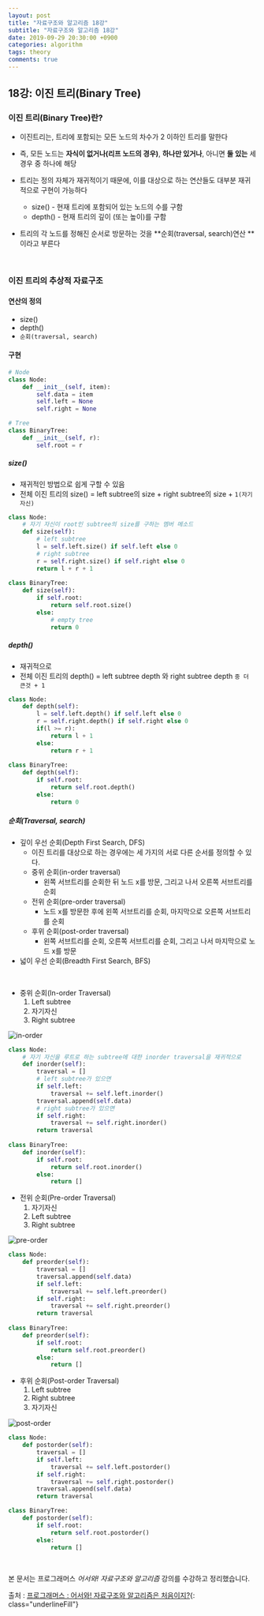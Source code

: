 ```yaml
---
layout: post
title: "자료구조와 알고리즘 18강"
subtitle: "자료구조와 알고리즘 18강"
date: 2019-09-29 20:30:00 +0900
categories: algorithm
tags: theory
comments: true
---
```


## 18강: 이진 트리(Binary Tree)

### 이진 트리(Binary Tree)란?

- 이진트리는, 트리에 포함되는 모든 노드의 차수가 2 이하인 트리를 말한다
- 즉, 모든 노드는 **자식이 없거나(리프 노드의 경우)**, **하나만 있거나**, 아니면 **둘 있는** 세 경우 중 하나에 해당

- 트리는 정의 자체가 재귀적이기 때문에, 이를 대상으로 하는 연산들도 대부분 재귀적으로 구현이 가능하다
  - size() - 현재 트리에 포함되어 있는 노드의 수를 구함
  - depth() - 현재 트리의 깊이 (또는 높이)를 구함
- 트리의 각 노드를 정해진 순서로 방문하는 것을 **순회(traversal, search)연산 **이라고 부른다

<br>

### 이진 트리의 추상적 자료구조

#### 연산의 정의

- size()
- depth()
- `순회(traversal, search)`

#### 구현

```python
# Node
class Node:
    def __init__(self, item):
        self.data = item
        self.left = None
        self.right = None
```

```python
# Tree
class BinaryTree:
    def __init__(self, r):
        self.root = r
```

##### size()

- 재귀적인 방법으로 쉽게 구할 수 있음
- 전체 이진 트리의 size() = left subtree의 size + right subtree의 size + `1(자기 자신)`

```python
class Node:
  	# 자기 자신이 root인 subtree의 size를 구하는 멤버 메소드
    def size(self):
        # left subtree
        l = self.left.size() if self.left else 0
        # right subtree
        r = self.right.size() if self.right else 0
        return l + r + 1
      
class BinaryTree:
    def size(self):
        if self.root:
            return self.root.size()
        else:
            # empty tree
            return 0
```

##### depth()

- 재귀적으로 
- 전체 이진 트리의 depth() = left subtree depth 와 right subtree depth `중 더 큰것 + 1`

```python
class Node:
    def depth(self):
        l = self.left.depth() if self.left else 0
        r = self.right.depth() if self.right else 0
        if(l >= r):
            return l + 1
        else:
            return r + 1 
          
class BinaryTree:
    def depth(self):
        if self.root:
            return self.root.depth()
        else:
            return 0
```

##### 순회(Traversal, search)

- 깊이 우선 순회(Depth First Search, DFS)
  - 이진 트리를 대상으로 하는 경우에는 세 가지의 서로 다른 순서를 정의할 수 있다.
  - 중위 순회(in-order traversal)
    - 왼쪽 서브트리를 순회한 뒤 노드 x를 방문, 그리고 나서 오른쪽 서브트리를 순회
  - 전위 순회(pre-order traversal)
    - 노드 x를 방문한 후에 왼쪽 서브트리를 순회, 마지막으로 오른쪽 서브트리를 순회
  - 후위 순회(post-order traversal)
    - 왼쪽 서브트리를 순회, 오른쪽 서브트리를 순회, 그리고 나서 마지막으로 노드 x를 방문
- 넓이 우선 순회(Breadth First Search, BFS)

<br>

- 중위 순회(In-order Traversal)
  1. Left subtree
  2. 자기자신
  3. Right subtree

![in-order](/img/in-post/in-order.png)

```python
class Node:
  	# 자기 자신을 루트로 하는 subtree에 대한 inorder traversal을 재귀적으로 
    def inorder(self):
        traversal = []
        # left subtree가 있으면
        if self.left:
            traversal += self.left.inorder()
        traversal.append(self.data)
        # right subtree가 있으면
        if self.right:
            traversal += self.right.inorder()
        return traversal
      
class BinaryTree:
    def inorder(self):
        if self.root:
            return self.root.inorder()
        else:
            return []
```

- 전위 순회(Pre-order Traversal)
  1. 자기자신
  2. Left subtree
  3. Right subtree

![pre-order](/img/in-post/pre-order.png)

```python
class Node:
    def preorder(self):
        traversal = []
        traversal.append(self.data)
        if self.left:
            traversal += self.left.preorder()
        if self.right:
            traversal += self.right.preorder()
        return traversal
 
class BinaryTree:
    def preorder(self):
        if self.root:
            return self.root.preorder()
        else:
            return []
```

- 후위 순회(Post-order Traversal)
  1. Left subtree
  2. Right subtree
  3. 자기자신

![post-order](/img/in-post/post-order.png)

```python
class Node:
    def postorder(self):
        traversal = []
        if self.left:
            traversal += self.left.postorder()
        if self.right:
            traversal += self.right.postorder()
        traversal.append(self.data)
        return traversal

class BinaryTree:
    def postorder(self):
        if self.root:
            return self.root.postorder()
        else:
            return []
```



<br>

본 문서는 프로그래머스 *어서와! 자료구조와 알고리즘* 강의를 수강하고 정리했습니다.

출처 : [프로그래머스 : 어서와! 자료구조와 알고리즘은 처음이지?](https://programmers.co.kr/learn/courses/57){: class="underlineFill"}